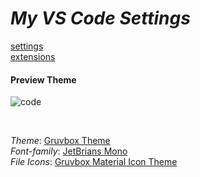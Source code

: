 # _My VS Code Settings_

[settings](https://github.com/murillo-nahas/vscode-settings/blob/main/vscode/settings.json) <br>
[extensions](https://github.com/murillo-nahas/vscode-settings/blob/main/vscode/extensions.json)

#### Preview Theme

![code](https://user-images.githubusercontent.com/71032453/207700829-9af0228e-d4d6-4add-83de-a782786465f9.png)

<br>

_Theme_: [Gruvbox Theme](https://marketplace.visualstudio.com/items?itemName=tomphilbin.gruvbox-themes) <br>
_Font-family_: [JetBrians Mono](https://www.jetbrains.com/pt-br/lp/mono/) <br>
_File Icons_: [Gruvbox Material Icon Theme](https://marketplace.visualstudio.com/items?itemName=JonathanHarty.gruvbox-material-icon-theme) <br>
